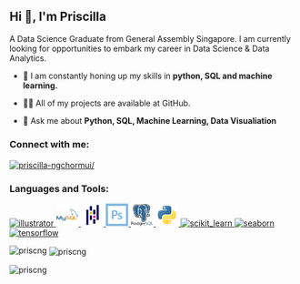<h2 align="left">Hi 👋, I'm Priscilla</h2>
A Data Science Graduate from General Assembly Singapore. I am currently looking for opportunities to embark my career in Data Science & Data Analytics.

- 🌱 I am constantly honing up my skills in **python, SQL and machine learning.**

- 👨‍💻 All of my projects are available at GitHub. 

- 💬 Ask me about **Python, SQL, Machine Learning, Data Visualiation**

<h3 align="left">Connect with me:</h3>
<p align="left">
<a href="https://linkedin.com/in/priscilla-ngchormui/" target="blank"><img align="center" src="https://raw.githubusercontent.com/rahuldkjain/github-profile-readme-generator/master/src/images/icons/Social/linked-in-alt.svg" alt="priscilla-ngchormui/" height="30" width="40" /></a>
</p>

<h3 align="left">Languages and Tools:</h3>
<p align="left"> <a href="https://www.adobe.com/in/products/illustrator.html" target="_blank" rel="noreferrer"> <img src="https://www.vectorlogo.zone/logos/adobe_illustrator/adobe_illustrator-icon.svg" alt="illustrator" width="40" height="40"/> </a> <a href="https://www.mysql.com/" target="_blank" rel="noreferrer"> <img src="https://raw.githubusercontent.com/devicons/devicon/master/icons/mysql/mysql-original-wordmark.svg" alt="mysql" width="40" height="40"/> </a> <a href="https://pandas.pydata.org/" target="_blank" rel="noreferrer"> <img src="https://raw.githubusercontent.com/devicons/devicon/2ae2a900d2f041da66e950e4d48052658d850630/icons/pandas/pandas-original.svg" alt="pandas" width="40" height="40"/> </a> <a href="https://www.photoshop.com/en" target="_blank" rel="noreferrer"> <img src="https://raw.githubusercontent.com/devicons/devicon/master/icons/photoshop/photoshop-line.svg" alt="photoshop" width="40" height="40"/> </a> <a href="https://www.postgresql.org" target="_blank" rel="noreferrer"> <img src="https://raw.githubusercontent.com/devicons/devicon/master/icons/postgresql/postgresql-original-wordmark.svg" alt="postgresql" width="40" height="40"/> </a> <a href="https://www.python.org" target="_blank" rel="noreferrer"> <img src="https://raw.githubusercontent.com/devicons/devicon/master/icons/python/python-original.svg" alt="python" width="40" height="40"/> </a> <a href="https://scikit-learn.org/" target="_blank" rel="noreferrer"> <img src="https://upload.wikimedia.org/wikipedia/commons/0/05/Scikit_learn_logo_small.svg" alt="scikit_learn" width="40" height="40"/> </a> <a href="https://seaborn.pydata.org/" target="_blank" rel="noreferrer"> <img src="https://seaborn.pydata.org/_images/logo-mark-lightbg.svg" alt="seaborn" width="40" height="40"/> </a> <a href="https://www.tensorflow.org" target="_blank" rel="noreferrer"> <img src="https://www.vectorlogo.zone/logos/tensorflow/tensorflow-icon.svg" alt="tensorflow" width="40" height="40"/> </a> </p>

<p><img align="left" src="https://github-readme-stats.vercel.app/api/top-langs?username=priscng&show_icons=true&locale=en&layout=compact" alt="priscng" /></p>

<p>&nbsp;<img align="center" src="https://github-readme-stats.vercel.app/api?username=priscng&show_icons=true&locale=en" alt="priscng" /></p>

<p><img align="center" src="https://github-readme-streak-stats.herokuapp.com/?user=priscng&" alt="priscng" /></p>




<!---
priscng/priscng is a ✨ special ✨ repository because its `README.md` (this file) appears on your GitHub profile.
You can click the Preview link to take a look at your changes.
--->
